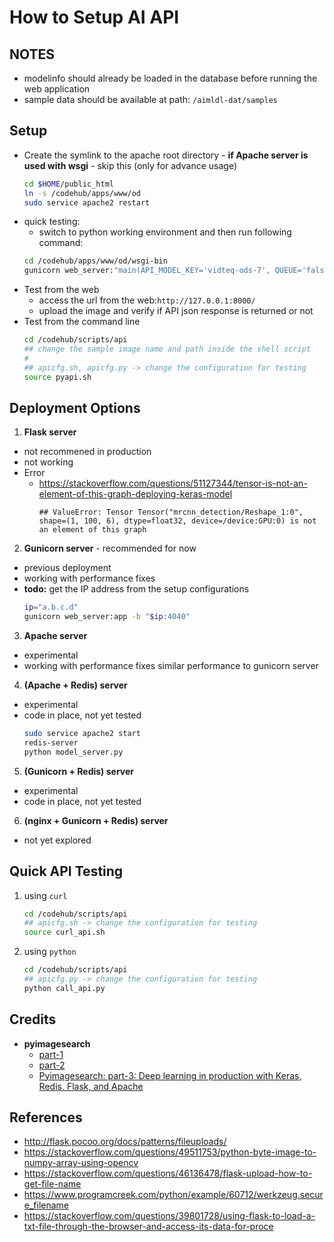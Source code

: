 # How to Setup AI API

## NOTES
* modelinfo should already be loaded in the database before running the web application
* sample data should be available at path: `/aimldl-dat/samples`


## Setup

* Create the symlink to the apache root directory - **if Apache server is used with wsgi** - skip this (only for advance usage)
  ```bash
  cd $HOME/public_html
  ln -s /codehub/apps/www/od
  sudo service apache2 restart
  ```
* quick testing:
  * switch to python working environment and then run following command:
  ```bash
  cd /codehub/apps/www/od/wsgi-bin
  gunicorn web_server:"main(API_MODEL_KEY='vidteq-ods-7', QUEUE='false')"
  ```
* Test from the web
  * access the url from the web:`http://127.0.0.1:8000/`
  * upload the image and verify if API json response is returned or not
* Test from the command line
  ```bash
  cd /codehub/scripts/api
  ## change the sample image name and path inside the shell script
  #
  ## apicfg.sh, apicfg.py -> change the configuration for testing
  source pyapi.sh
  ```


## Deployment Options

1. **Flask server**
  * not recommened in production
  * not working
  * Error
    * https://stackoverflow.com/questions/51127344/tensor-is-not-an-element-of-this-graph-deploying-keras-model
      ```
      ## ValueError: Tensor Tensor("mrcnn_detection/Reshape_1:0", shape=(1, 100, 6), dtype=float32, device=/device:GPU:0) is not an element of this graph
      ```
2. **Gunicorn server** - recommended for now
  * previous deployment
  * working with performance fixes
  * **todo:** get the IP address from the setup configurations
    ```bash
    ip="a.b.c.d"
    gunicorn web_server:app -b "$ip:4040"
    ```
3. **Apache server**
  * experimental
  * working with performance fixes similar performance to gunicorn server
4. **(Apache + Redis) server**
  * experimental
  * code in place, not yet tested
    ```bash
    sudo service apache2 start
    redis-server
    python model_server.py
    ```
5. **(Gunicorn + Redis) server**
  * experimental
  * code in place, not yet tested
6. **(nginx + Gunicorn + Redis) server**
  * not yet explored


## Quick API Testing

1. using `curl`
    ```bash
    cd /codehub/scripts/api
    ## apicfg.sh -> change the configuration for testing
    source curl_api.sh
    ```
2. using `python`
    ```bash
    cd /codehub/scripts/api
    ## apicfg.py -> change the configuration for testing
    python call_api.py
    ```

##  Credits

* **pyimagesearch**
  * [part-1](https://blog.keras.io/building-a-simple-keras-deep-learning-rest-api.html)
  * [part-2](https://www.pyimagesearch.com/2018/01/29/scalable-keras-deep-learning-rest-api/)
  * [Pyimagesearch: part-3: Deep learning in production with Keras, Redis, Flask, and Apache](https://www.pyimagesearch.com/2018/02/05/deep-learning-production-keras-redis-flask-apache/)


## References
* http://flask.pocoo.org/docs/patterns/fileuploads/
* https://stackoverflow.com/questions/49511753/python-byte-image-to-numpy-array-using-opencv
* https://stackoverflow.com/questions/46136478/flask-upload-how-to-get-file-name
* https://www.programcreek.com/python/example/60712/werkzeug.secure_filename
* https://stackoverflow.com/questions/39801728/using-flask-to-load-a-txt-file-through-the-browser-and-access-its-data-for-proce

